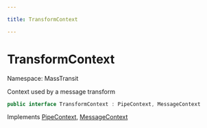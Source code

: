 ```yaml
---

title: TransformContext

---
```


# TransformContext

Namespace: MassTransit

Context used by a message transform

```csharp
public interface TransformContext : PipeContext, MessageContext
```

Implements [PipeContext](../masstransit/pipecontext), [MessageContext](../masstransit/messagecontext)

